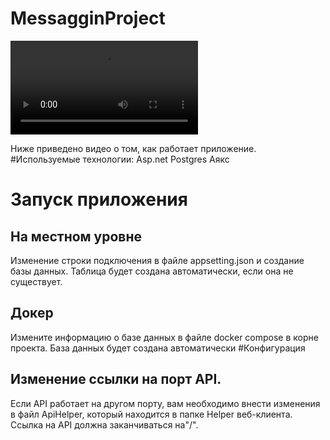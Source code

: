# MessagginProject

<video src="https://drive.google.com/uc?export=download&id=14KknKve3pMJpAls8mHyMA1rHmUdlV-qz" autoplay > </video>

Ниже приведено видео о том, как работает приложение.
#Используемые технологии:
Asp.net
Postgres
Аякс
# Запуск приложения
## На местном уровне
Изменение строки подключения в файле appsetting.json и создание базы данных. Таблица будет создана автоматически, если она не существует.
## Докер
Измените информацию о базе данных в файле docker compose в корне проекта. База данных будет создана автоматически 
#Конфигурация
## Изменение ссылки на порт API.
Если API работает на другом порту, вам необходимо внести изменения в файл ApiHelper, который находится в папке Helper веб-клиента. Ссылка на API должна заканчиваться на"/".